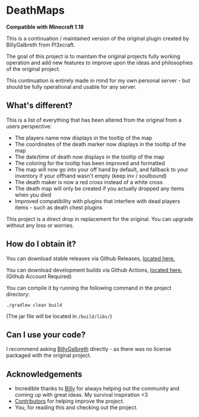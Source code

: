 # DeathMaps

**Compatible with Minecraft 1.18**

This is a continuation / maintained version of the original plugin created by BillyGalbreth from Pl3xcraft.

The goal of this project is to maintain the original projects fully working operation and add new features to improve upon the ideas
and philosophies of the original project.

This continuation is entirely made in mind for my own personal server - but should be fully operational and usable for any server.

## What's different?

This is a list of everything that has been altered from the original from a users perspective:
* The players name now displays in the tooltip of the map
* The coordinates of the death marker now displays in the tooltip of the map
* The date/time of death now displays in the tooltip of the map
* The coloring for the tooltip has been improved and formatted
* The map will now go into your off hand by default, and fallback to your inventory if your offhand wasn't empty (keep inv / soulbound)
* The death maker is now a red cross instead of a white cross
* The death map will only be created if you actually dropped any items when you died
* Improved compatibility with plugins that interfere with dead players items - such as death chest plugins

This project is a direct drop in replacement for the original. You can upgrade without any loss or worries.

## How do I obtain it?

You can download stable releases via Github Releases, [located here.](https://github.com/Puremin0rez/DeathMaps/releases)

You can download development builds via Github Actions, [located here.](https://github.com/Puremin0rez/DeathMaps/actions?query=branch%3Amaster+is%3Asuccess) (Github Account Required)

You can compile it by running the following command in the project directory:

```
./gradlew clean build
```

(The jar file will be located in `/build/libs/`)

## Can I use your code?

I recommend asking [BillyGalbreth](https://github.com/BillyGalbreath) directly - as there was no license packaged with the original project.

## Acknowledgements

* Incredible thanks to [Billy](https://github.com/BillyGalbreath) for always helping out the community and coming up with great ideas. My survival inspiration <3
* [Contributors](https://github.com/Puremin0rez/DeathMaps/graphs/contributors) for helping improve the project.
* You, for reading this and checking out the project.
